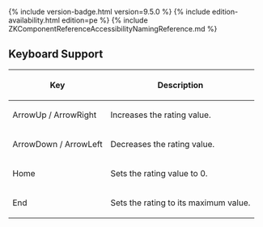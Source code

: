  {% include
version-badge.html version=9.5.0 %} {% include edition-availability.html edition=pe %} {% include
ZKComponentReferenceAccessibilityNamingReference.md %}

## Keyboard Support

<table>
<thead>
<tr class="header">
<th><center>
<p>Key</p>
</center></th>
<th><center>
<p>Description</p>
</center></th>
</tr>
</thead>
<tbody>
<tr class="odd">
<td><p>ArrowUp / ArrowRight</p></td>
<td><p>Increases the rating value.</p></td>
</tr>
<tr class="even">
<td><p>ArrowDown / ArrowLeft</p></td>
<td><p>Decreases the rating value.</p></td>
</tr>
<tr class="odd">
<td><p>Home</p></td>
<td><p>Sets the rating value to 0.</p></td>
</tr>
<tr class="even">
<td><p>End</p></td>
<td><p>Sets the rating to its maximum value.</p></td>
</tr>
</tbody>
</table>
